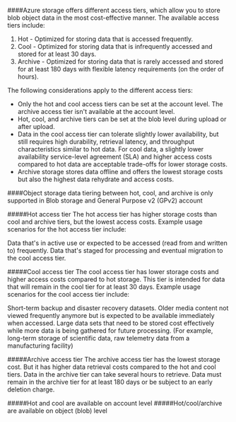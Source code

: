 ﻿####Azure storage offers different access tiers, which allow you to store blob object data in the most cost-effective manner. The available access tiers include:

1. Hot - Optimized for storing data that is accessed frequently.
2. Cool - Optimized for storing data that is infrequently accessed and stored for at least 30 days.
3. Archive - Optimized for storing data that is rarely accessed and stored for at least 180 days with flexible latency requirements (on the order of hours).

The following considerations apply to the different access tiers:

  * Only the hot and cool access tiers can be set at the account level. The archive access tier isn't available at the account level.
  * Hot, cool, and archive tiers can be set at the blob level during upload or after upload.
  * Data in the cool access tier can tolerate slightly lower availability, but still requires high durability, retrieval latency, and throughput characteristics similar to hot data. For cool data, a slightly lower availability service-level agreement (SLA) and higher access costs compared to hot data are acceptable trade-offs for lower storage costs.
  * Archive storage stores data offline and offers the lowest storage costs but also the highest data rehydrate and access costs.
  
  ####Object storage data tiering between hot, cool, and archive is only supported in Blob storage and General Purpose v2 (GPv2) account
  
  #####Hot access tier
  The hot access tier has higher storage costs than cool and archive tiers, but the lowest access costs. Example usage scenarios for the hot access tier include:
  
  Data that's in active use or expected to be accessed (read from and written to) frequently.
  Data that's staged for processing and eventual migration to the cool access tier.
  
  #####Cool access tier
  The cool access tier has lower storage costs and higher access costs compared to hot storage. This tier is intended for data that will remain in the cool tier for at least 30 days. Example usage scenarios for the cool access tier include:
  
  Short-term backup and disaster recovery datasets.
  Older media content not viewed frequently anymore but is expected to be available immediately when accessed.
  Large data sets that need to be stored cost effectively while more data is being gathered for future processing. (For example, long-term storage of scientific data, raw telemetry data from a manufacturing facility)
  
  #####Archive access tier
  The archive access tier has the lowest storage cost. But it has higher data retrieval costs compared to the hot and cool tiers. Data in the archive tier can take several hours to retrieve. Data must remain in the archive tier for at least 180 days or be subject to an early deletion charge.
  
  #####Hot and cool are available on account level
  #####Hot/cool/archive are available on object (blob) level